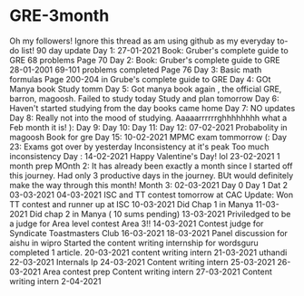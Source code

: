 # GRE-3month
Oh my followers! Ignore this thread as am using github as my everyday to-do list!
90 day update
Day 1: 
27-01-2021
Book: Gruber's complete guide to GRE
68 problems 
Page 70
Day 2:
Book: Gruber's complete guide to GRE
28-01-2001
69-101 problems completed
Page 76
Day 3:
Basic math formulas
Page 200-204 in Grube's complete guide to GRE
Day 4:
GOt Manya book
Study tomm
Day 5:
Got manya book again , the official GRE, barron, magoosh.
Failed to study today
Study and plan tomorrow
Day 6: Haven't started studying from the day books came home
Day 7: NO updates
Day 8: Really not into the mood of studying. 
Aaaaarrrrrrghhhhhhhh what a Feb month it is!
):
Day 9:
Day 10:
Day 11:
Day 12: 07-02-2021
Probabolity in magoosh Book for gre
Day 15: 10-02-2021
MPMC exam tommorrow (:
Day 23: Exams got over by yesterday
Inconsistency at it's peak
Too much inconsistency
Day :
14-02-2021
Happy Valentine's Day! lol
23-02-2021
1 month prep
MOnth 2:
It has already been exactly a month since I started off this journey.
Had only 3 productive days in the journey.
BUt would definitely make the way through this month!
Month 3: 
02-03-2021
Day 0
Day 1
Dat 2
03-03-2021
04-03-2021
ISC and TT contest tomorrow at CAC
Update: Won TT contest and runner up at ISC
10-03-2021
Did Chap 1 in Manya
11-03-2021
Did chap 2 in Manya ( 10 sums pending)
13-03-2021
Priviledged to be a judge for Area level contest Area 3!!
14-03-2021
Contest judge for Syndicate Toastmasters Club
16-03-2021
18-03-2021
Panel discussion for aishu in wipro
Started the content writing internship for wordsguru
completed 1 article.
20-03-2021
content writing intern
21-03-2021
uthandi
22-03-2021
Internals
Ip
24-03-2021
Content writing intern
25-03-2021
26-03-2021
Area contest prep
Content writing intern
27-03-2021
Content writing intern
2-04-2021
